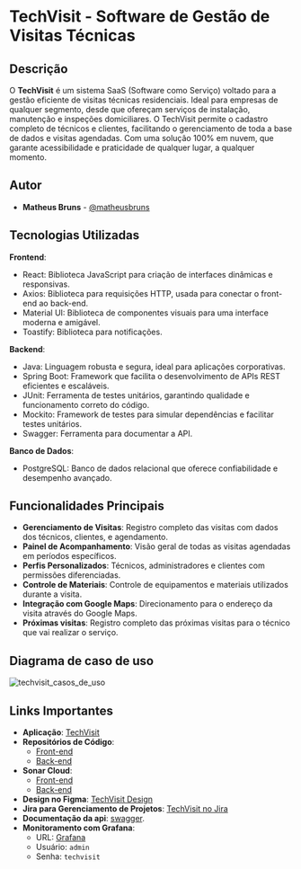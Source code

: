 # TechVisit - Software de Gestão de Visitas Técnicas

## Descrição
O **TechVisit** é um sistema SaaS (Software como Serviço) voltado para a gestão eficiente de visitas técnicas residenciais. Ideal para empresas de qualquer segmento, desde que ofereçam serviços de instalação, manutenção e inspeções domiciliares. O TechVisit permite o cadastro completo de técnicos e clientes, facilitando o gerenciamento de toda a base de dados e visitas agendadas. Com uma solução 100% em nuvem, que garante acessibilidade e praticidade de qualquer lugar, a qualquer momento.​

## Autor
- **Matheus Bruns** - [@matheusbruns](https://github.com/matheusbruns)  

## Tecnologias Utilizadas

**Frontend**:
  - React: Biblioteca JavaScript para criação de interfaces dinâmicas e responsivas.  ​
  - Axios: Biblioteca para requisições HTTP, usada para conectar o front-end ao back-end.​
  - Material UI: Biblioteca de componentes visuais para uma interface moderna e amigável.​
  - Toastify: Biblioteca para notificações.

**Backend**:
  - Java: Linguagem robusta e segura, ideal para aplicações corporativas. ​
  - Spring Boot: Framework que facilita o desenvolvimento de APIs REST eficientes e escaláveis.​
  - JUnit: Ferramenta de testes unitários, garantindo qualidade e funcionamento correto do código.​
  - Mockito: Framework de testes para simular dependências e facilitar testes unitários.​
  - Swagger: Ferramenta para documentar a API.

**Banco de Dados**:
  - PostgreSQL: Banco de dados relacional que oferece confiabilidade e desempenho avançado.

## Funcionalidades Principais

- **Gerenciamento de Visitas**: Registro completo das visitas com dados dos técnicos, clientes, e agendamento.
- **Painel de Acompanhamento**: Visão geral de todas as visitas agendadas em períodos específicos.
- **Perfis Personalizados**: Técnicos, administradores e clientes com permissões diferenciadas.
- **Controle de Materiais**: Controle de equipamentos e materiais utilizados durante a visita.
- **Integração com Google Maps**: Direcionamento para o endereço da visita através do Google Maps.
- **Próximas visitas**: Registro completo das próximas visitas para o técnico que vai realizar o serviço.

## Diagrama de caso de uso
![techvisit_casos_de_uso](https://github.com/user-attachments/assets/be42207f-cea1-4b5d-8925-63b23bfbe74b)

## Links Importantes

- **Aplicação**: [TechVisit](https://techvisit.tech)
- **Repositórios de Código**:
  - [Front-end](https://github.com/matheusbruns/techvisit-front)
  - [Back-end](https://github.com/matheusbruns/techvisit-back)
- **Sonar Cloud**:
  - [Front-end](https://sonarcloud.io/summary/overall?id=matheusbruns_techvisit-front)
  - [Back-end](https://sonarcloud.io/summary/overall?id=matheusbruns_techvisit-back)
- **Design no Figma**: [TechVisit Design](https://www.figma.com/design/lZ4HjgSyZsHrtx2dtEJwjS/TECHVISIT?node-id=0-1&node-type=CANVAS&t=P3WGQfd1JX6dZ9vb-0)
- **Jira para Gerenciamento de Projetos**: [TechVisit no Jira](https://matheusbruns.atlassian.net/jira/software/projects/TECH/list)
- **Documentação da api**: [swagger](https://techvisit.tech/api/swagger-ui/index.html).
- **Monitoramento com Grafana**:
  - URL: [Grafana](http://3.23.158.137:3000)
  - Usuário: `admin`
  - Senha: `techvisit`
